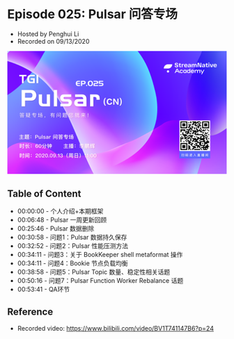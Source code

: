 # Episode 025: Pulsar 问答专场

- Hosted by Penghui Li
- Recorded on 09/13/2020

![](/image/025.png)

## Table of Content

- 00:00:00 - 个人介绍+本期框架
- 00:06:48 - Pulsar 一周更新回顾
- 00:25:46 - Pulsar 数据删除
- 00:30:58 - 问题1：Pulsar 数据持久保存
- 00:32:52 - 问题2：Pulsar 性能压测方法
- 00:34:11 - 问题3：关于 BookKeeper shell metaformat 操作
- 00:34:11 - 问题4：Bookie 节点负载均衡
- 00:38:58 - 问题5：Pulsar Topic 数量、稳定性相关话题
- 00:50:16 - 问题7：Pulsar Function Worker Rebalance 话题
- 00:53:41 - QA环节

## Reference 

- Recorded video: https://www.bilibili.com/video/BV1T741147B6?p=24
